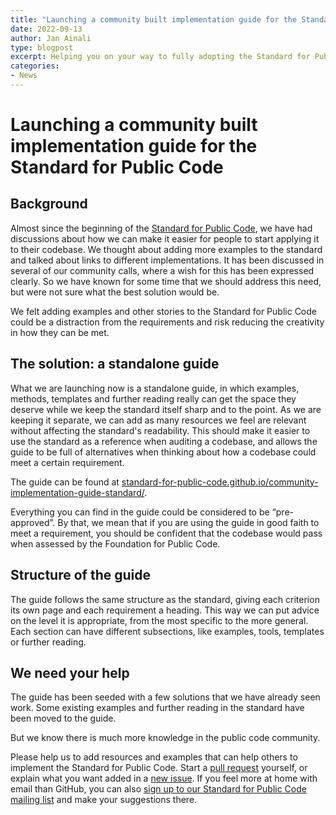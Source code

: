 ```yaml
---
title: "Launching a community built implementation guide for the Standard for Public Code"
date: 2022-09-13
author: Jan Ainali
type: blogpost
excerpt: Helping you on your way to fully adopting the Standard for Public Code for your codebase.
categories:
- News
---
```


# Launching a community built implementation guide for the Standard for Public Code

## Background

Almost since the beginning of the [Standard for Public Code](https://standard.publiccode.net/), we have had discussions about how we can make it easier for people to start applying it to their codebase.
We thought about adding more examples to the standard and talked about links to different implementations.
It has been discussed in several of our community calls, where a wish for this has been expressed clearly.
So we have known for some time that we should address this need, but were not sure what the best solution would be.

We felt adding examples and other stories to the Standard for Public Code could be a distraction from the requirements and risk reducing the creativity in how they can be met.

## The solution: a standalone guide

What we are launching now is a standalone guide, in which examples, methods, templates and further reading really can get the space they deserve while we keep the standard itself sharp and to the point.
As we are keeping it separate, we can add as many resources we feel are relevant without affecting the standard's readability.
This should make it easier to use the standard as a reference when auditing a codebase, and allows the guide to be full of alternatives when thinking about how a codebase could meet a certain requirement.

The guide can be found at [standard-for-public-code.github.io/community-implementation-guide-standard/](https://standard-for-public-code.github.io/community-implementation-guide-standard/).

Everything you can find in the guide could be considered to be “pre-approved”.
By that, we mean that if you are using the guide in good faith to meet a requirement, you should be confident that the codebase would pass when assessed by the Foundation for Public Code.

## Structure of the guide

The guide follows the same structure as the standard, giving each criterion its own page and each requirement a heading.
This way we can put advice on the level it is appropriate, from the most specific to the more general.
Each section can have different subsections, like examples, tools, templates or further reading.

## We need your help

The guide has been seeded with a few solutions that we have already seen work.
Some existing examples and further reading in the standard have been moved to the guide.

But we know there is much more knowledge in the public code community.

Please help us to add resources and examples that can help others to implement the Standard for Public Code.
Start a [pull request](https://github.com/standard-for-public-code/community-implementation-guide-standard#contribute) yourself, or explain what you want added in a [new issue](https://github.com/standard-for-public-code/community-implementation-guide-standard/issues/new/choose).
If you feel more at home with email than GitHub, you can also [sign up to our Standard for Public Code mailing list](https://lists.publiccode.net/mailman/postorius/lists/standard.lists.publiccode.net/) and make your suggestions there.
